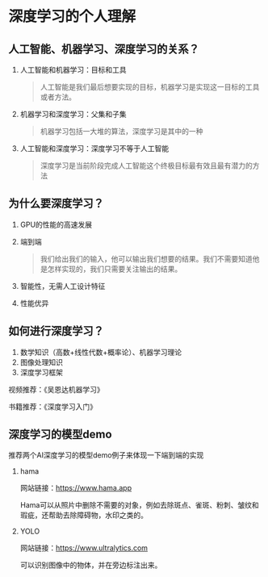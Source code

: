 # 深度学习的个人理解



## 人工智能、机器学习、深度学习的关系？

1. 人工智能和机器学习：目标和工具

   > 人工智能是我们最后想要实现的目标，机器学习是实现这一目标的工具或者方法。

2. 机器学习和深度学习：父集和子集

   > 机器学习包括一大堆的算法，深度学习是其中的一种

3. 人工智能和深度学习：深度学习不等于人工智能

   > 深度学习是当前阶段完成人工智能这个终极目标最有效且最有潜力的方法



## 为什么要深度学习？

1. GPU的性能的高速发展

2. 端到端

   > 我们给出我们的输入，他可以输出我们想要的结果。我们不需要知道他是怎样实现的，我们只需要关注输出的结果。

3. 智能性，无需人工设计特征

4. 性能优异



## 如何进行深度学习？

1. 数学知识（高数+线性代数+概率论）、机器学习理论
2. 图像处理知识
3. 深度学习框架

视频推荐：《吴恩达机器学习》

书籍推荐：《深度学习入门》



## 深度学习的模型demo

推荐两个AI深度学习的模型demo例子来体现一下端到端的实现

1. hama

   网站链接：https://www.hama.app

   Hama可以从照片中删除不需要的对象，例如去除斑点、雀斑、粉刺、皱纹和瑕疵，还帮助去除障碍物，水印之类的。

2. YOLO

   网站链接：https://www.ultralytics.com

   可以识别图像中的物体，并在旁边标注出来。